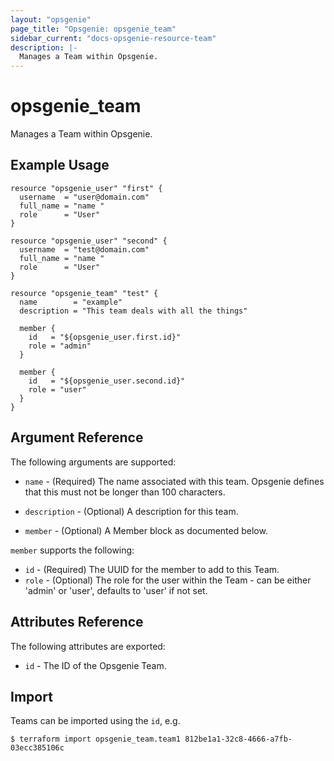 ```yaml
---
layout: "opsgenie"
page_title: "Opsgenie: opsgenie_team"
sidebar_current: "docs-opsgenie-resource-team"
description: |-
  Manages a Team within Opsgenie.
---
```


# opsgenie\_team

Manages a Team within Opsgenie.

## Example Usage

```hcl
resource "opsgenie_user" "first" {
  username  = "user@domain.com"
  full_name = "name "
  role      = "User"
}

resource "opsgenie_user" "second" {
  username  = "test@domain.com"
  full_name = "name "
  role      = "User"
}

resource "opsgenie_team" "test" {
  name        = "example"
  description = "This team deals with all the things"

  member {
    id   = "${opsgenie_user.first.id}"
    role = "admin"
  }

  member {
    id   = "${opsgenie_user.second.id}"
    role = "user"
  }
}
```

## Argument Reference

The following arguments are supported:

* `name` - (Required) The name associated with this team. Opsgenie defines that this must not be longer than 100 characters.

* `description` - (Optional) A description for this team.

* `member` - (Optional) A Member block as documented below.

`member` supports the following:

* `id` - (Required) The UUID for the member to add to this Team.
* `role` - (Optional) The role for the user within the Team - can be either 'admin' or 'user', defaults to 'user' if not set.

## Attributes Reference

The following attributes are exported:

* `id` - The ID of the Opsgenie Team.

## Import

Teams can be imported using the `id`, e.g.

`$ terraform import opsgenie_team.team1 812be1a1-32c8-4666-a7fb-03ecc385106c`
